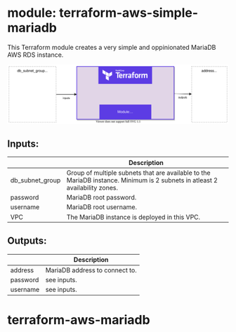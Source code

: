 # module: terraform-aws-simple-mariadb
This Terraform module creates a very simple and oppinionated MariaDB AWS RDS instance.



![overview](overview.drawio.svg)



## Inputs:
||Description|
|---|---|
|db_subnet_group|Group of multiple subnets that are available to the MariaDB instance. Minimum is 2 subnets in atleast 2 availability zones.|
|password|MariaDB root password.|
|username|MariaDB root username.|
|VPC|The MariaDB instance is deployed in this VPC.|



## Outputs:
||Description|
|---|---|
|address|MariaDB address to connect to.|
|password|see inputs.|
|username|see inputs.|
# terraform-aws-mariadb

